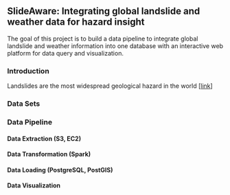 ## SlideAware: Integrating global landslide and weather data for hazard insight
The goal of this project is to build a data pipeline to integrate global landslide and weather information into one database with an interactive web platform for data query and visualization.

### Introduction
Landslides are the most widespread geological hazard in the world [[link](https://www.who.int/health-topics/landslides#tab=tab_1)] 

### Data Sets


### Data Pipeline


#### Data Extraction (S3, EC2)

#### Data Transformation (Spark)

#### Data Loading (PostgreSQL, PostGIS)

#### Data Visualization





